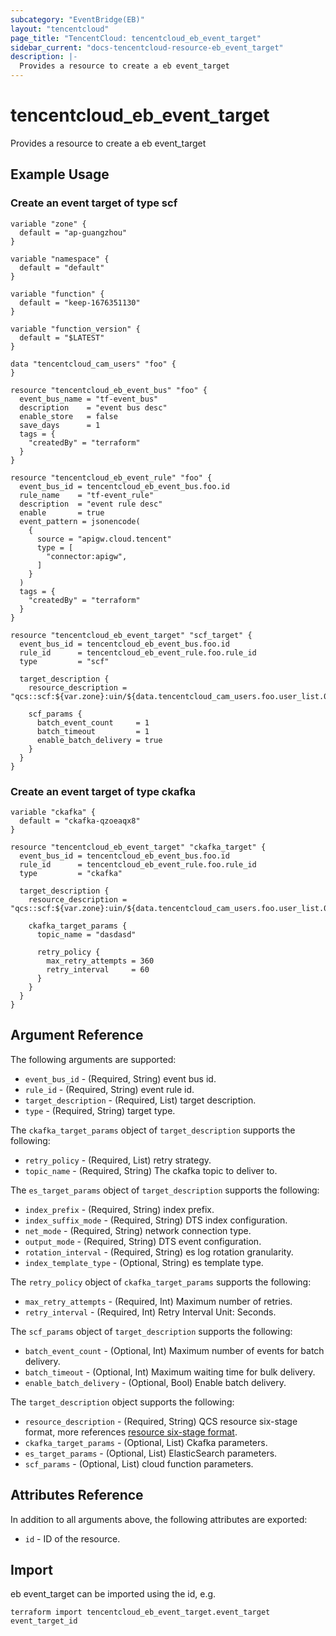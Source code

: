 ```yaml
---
subcategory: "EventBridge(EB)"
layout: "tencentcloud"
page_title: "TencentCloud: tencentcloud_eb_event_target"
sidebar_current: "docs-tencentcloud-resource-eb_event_target"
description: |-
  Provides a resource to create a eb event_target
---
```


# tencentcloud_eb_event_target

Provides a resource to create a eb event_target

## Example Usage

### Create an event target of type scf

```hcl
variable "zone" {
  default = "ap-guangzhou"
}

variable "namespace" {
  default = "default"
}

variable "function" {
  default = "keep-1676351130"
}

variable "function_version" {
  default = "$LATEST"
}

data "tencentcloud_cam_users" "foo" {
}

resource "tencentcloud_eb_event_bus" "foo" {
  event_bus_name = "tf-event_bus"
  description    = "event bus desc"
  enable_store   = false
  save_days      = 1
  tags = {
    "createdBy" = "terraform"
  }
}

resource "tencentcloud_eb_event_rule" "foo" {
  event_bus_id = tencentcloud_eb_event_bus.foo.id
  rule_name    = "tf-event_rule"
  description  = "event rule desc"
  enable       = true
  event_pattern = jsonencode(
    {
      source = "apigw.cloud.tencent"
      type = [
        "connector:apigw",
      ]
    }
  )
  tags = {
    "createdBy" = "terraform"
  }
}

resource "tencentcloud_eb_event_target" "scf_target" {
  event_bus_id = tencentcloud_eb_event_bus.foo.id
  rule_id      = tencentcloud_eb_event_rule.foo.rule_id
  type         = "scf"

  target_description {
    resource_description = "qcs::scf:${var.zone}:uin/${data.tencentcloud_cam_users.foo.user_list.0.uin}:namespace/${var.namespace}/function/${var.function}/${var.function_version}"

    scf_params {
      batch_event_count     = 1
      batch_timeout         = 1
      enable_batch_delivery = true
    }
  }
}
```

### Create an event target of type ckafka

```hcl
variable "ckafka" {
  default = "ckafka-qzoeaqx8"
}

resource "tencentcloud_eb_event_target" "ckafka_target" {
  event_bus_id = tencentcloud_eb_event_bus.foo.id
  rule_id      = tencentcloud_eb_event_rule.foo.rule_id
  type         = "ckafka"

  target_description {
    resource_description = "qcs::scf:${var.zone}:uin/${data.tencentcloud_cam_users.foo.user_list.0.uin}:ckafkaId/uin/${data.tencentcloud_cam_users.foo.user_list.0.uin}/${var.ckafka}"

    ckafka_target_params {
      topic_name = "dasdasd"

      retry_policy {
        max_retry_attempts = 360
        retry_interval     = 60
      }
    }
  }
}
```

## Argument Reference

The following arguments are supported:

* `event_bus_id` - (Required, String) event bus id.
* `rule_id` - (Required, String) event rule id.
* `target_description` - (Required, List) target description.
* `type` - (Required, String) target type.

The `ckafka_target_params` object of `target_description` supports the following:

* `retry_policy` - (Required, List) retry strategy.
* `topic_name` - (Required, String) The ckafka topic to deliver to.

The `es_target_params` object of `target_description` supports the following:

* `index_prefix` - (Required, String) index prefix.
* `index_suffix_mode` - (Required, String) DTS index configuration.
* `net_mode` - (Required, String) network connection type.
* `output_mode` - (Required, String) DTS event configuration.
* `rotation_interval` - (Required, String) es log rotation granularity.
* `index_template_type` - (Optional, String) es template type.

The `retry_policy` object of `ckafka_target_params` supports the following:

* `max_retry_attempts` - (Required, Int) Maximum number of retries.
* `retry_interval` - (Required, Int) Retry Interval Unit: Seconds.

The `scf_params` object of `target_description` supports the following:

* `batch_event_count` - (Optional, Int) Maximum number of events for batch delivery.
* `batch_timeout` - (Optional, Int) Maximum waiting time for bulk delivery.
* `enable_batch_delivery` - (Optional, Bool) Enable batch delivery.

The `target_description` object supports the following:

* `resource_description` - (Required, String) QCS resource six-stage format, more references [resource six-stage format](https://cloud.tencent.com/document/product/598/10606).
* `ckafka_target_params` - (Optional, List) Ckafka parameters.
* `es_target_params` - (Optional, List) ElasticSearch parameters.
* `scf_params` - (Optional, List) cloud function parameters.

## Attributes Reference

In addition to all arguments above, the following attributes are exported:

* `id` - ID of the resource.



## Import

eb event_target can be imported using the id, e.g.

```
terraform import tencentcloud_eb_event_target.event_target event_target_id
```

